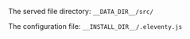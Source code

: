 The served file directory: `__DATA_DIR__/src/`

The configuration file: `__INSTALL_DIR__/.eleventy.js`
